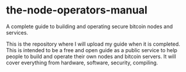 # the-node-operators-manual
A complete guide to building and operating secure bitcoin nodes and services.

This is the repository where I will upload my guide when it is completed. This is intended to be a free and open guide as a public service to help people to build and operate their own nodes and bitcoin servers. It will cover everything from hardware, software, security, compiling.
